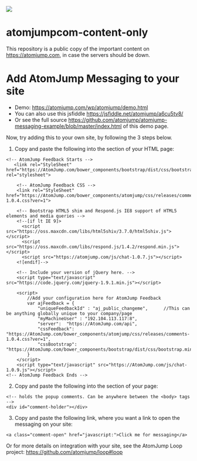 <img src="https://atomjump.com/images/logo80.png">

# atomjumpcom-content-only
This repository is a public copy of the important content on https://atomjump.com, 
in case the servers should be down.


# Add AtomJump Messaging to your site

* Demo: https://atomjump.com/wp/atomjump/demo.html
* You can also use this jsfiddle https://jsfiddle.net/atomjump/a6cu5tv8/
* Or see the full source https://github.com/atomjump/atomjump-messaging-example/blob/master/index.html of this demo page.

Now, try adding this to your own site, by following the 3 steps below.
1. Copy and paste the following into the <head> section of your HTML page:

```
<!-- AtomJump Feedback Starts -->
   <link rel="StyleSheet" href="https://AtomJump.com/bower_components/bootstrap/dist/css/bootstrap.min.css" rel="stylesheet">
	
	<!-- AtomJump Feedback CSS -->
	<link rel="StyleSheet" href="https://AtomJump.com/bower_components/atomjump/css/releases/comments-1.0.4.css?ver=1">
	
	<!-- Bootstrap HTML5 shim and Respond.js IE8 support of HTML5 elements and media queries -->
	<!--[if lt IE 9]>
	  <script src="https://oss.maxcdn.com/libs/html5shiv/3.7.0/html5shiv.js"></script>
	  <script src="https://oss.maxcdn.com/libs/respond.js/1.4.2/respond.min.js"></script>
	  <script src="https://atomjump.com/js/chat-1.0.7.js"></script>
	<![endif]-->
	
	<!-- Include your version of jQuery here. -->
	<script type="text/javascript" src="https://code.jquery.com/jquery-1.9.1.min.js"></script>
	
	<script>
		//Add your configuration here for AtomJump Feedback
		var ajFeedback = {
			"uniqueFeedbackId" : "aj_public_changeme",		//This can be anything globally unique to your company/page	
			"myMachineUser" : "192.104.113.117:8",			
			"server":  "https://AtomJump.com/api",
			"cssFeedback": "https://AtomJump.com/bower_components/atomjump/css/releases/comments-1.0.4.css?ver=1",
			"cssBootstrap": "https://AtomJump.com/bower_components/bootstrap/dist/css/bootstrap.min.css"
		}
	</script>
	<script type="text/javascript" src="https://AtomJump.com/js/chat-1.0.9.js"></script>
<!-- AtomJump Feedback Ends -->
```

2. Copy and paste the following into the <body> section of your page:

```
<!-- holds the popup comments. Can be anywhere between the <body> tags -->
<div id="comment-holder"></div>
```

3. Copy and paste the following link, where you want a link to open the messaging on your site:

```
<a class="comment-open" href="javascript:">Click me for messaging</a>
```

Or for more details on integration with your site, see the AtomJump Loop project: https://github.com/atomjump/loop#loop
